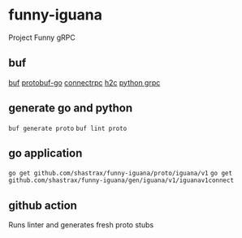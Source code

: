 # funny-iguana
Project Funny gRPC

## buf
[buf](https://buf.build/docs/tutorials/getting-started-with-buf-cli)
[protobuf-go](https://github.com/protocolbuffers/protobuf-go)
[connectrpc](https://github.com/connectrpc/connect-go)
[h2c](https://pkg.go.dev/golang.org/x/net/http2/h2c)
[python grpc](https://github.com/grpc/grpc)

## generate go and python
```buf generate proto```
```buf lint proto```

## go application
```go get github.com/shastrax/funny-iguana/proto/iguana/v1```
```go get github.com/shastrax/funny-iguana/gen/iguana/v1/iguanav1connect```

## github action 
Runs linter and generates fresh proto stubs
